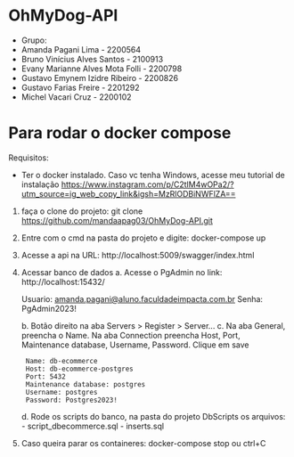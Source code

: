 # OhMyDog-API
- Grupo:
- Amanda Pagani Lima - 2200564
- Bruno Vinícius Alves Santos - 2100913
- Evany Marianne Alves Mota Folli - 2200798
- Gustavo Emynem Izidre Ribeiro - 2200826
- Gustavo Farias Freire - 2201292
- Michel Vacari Cruz - 2200102

# Para rodar o docker compose
Requisitos: 
- Ter o docker instalado. Caso vc tenha Windows, acesse meu tutorial de instalação
https://www.instagram.com/p/C2tlM4wOPa2/?utm_source=ig_web_copy_link&igsh=MzRlODBiNWFlZA==

1. faça o clone do projeto:
git clone https://github.com/mandaapag03/OhMyDog-API.git
2. Entre com o cmd na pasta do projeto e digite:
docker-compose up
3. Acesse a api na URL:
http://localhost:5009/swagger/index.html
4. Acessar banco de dados
    a. Acesse o PgAdmin no link: http://localhost:15432/
   
    Usuario: amanda.pagani@aluno.faculdadeimpacta.com.br
    Senha: PgAdmin2023!

    b. Botão direito na aba Servers > Register > Server...
    c. Na aba General, preencha o Name. Na aba Connection preencha Host, Port, Maintenance database, Username, Password. Clique em save
        
        Name: db-ecommerce
        Host: db-ecommerce-postgres
        Port: 5432
        Maintenance database: postgres
        Username: postgres
        Password: Postgres2023!
        
    d. Rode os scripts do banco, na pasta do projeto DbScripts os arquivos:
        - script_dbecommerce.sql
        - inserts.sql
6. Caso queira parar os containeres:
docker-compose stop ou ctrl+C
